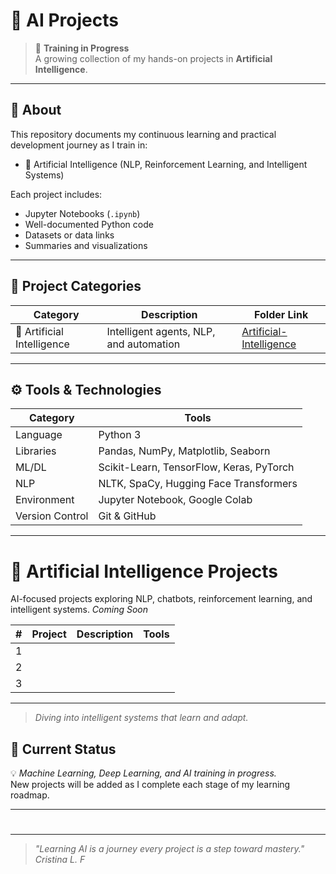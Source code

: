 # 🧠 AI Projects

> 🚀 **Training in Progress**  
> A growing collection of my hands-on projects in **Artificial Intelligence**.

---

## 📘 About
This repository documents my continuous learning and practical development journey as I train in:
- 🧠 Artificial Intelligence (NLP, Reinforcement Learning, and Intelligent Systems)

Each project includes:
- Jupyter Notebooks (`.ipynb`)
- Well-documented Python code
- Datasets or data links
- Summaries and visualizations

---

## 🧭 Project Categories
| Category | Description | Folder Link |
|-----------|--------------|--------------|
| 🤖 Artificial Intelligence | Intelligent agents, NLP, and automation | [Artificial-Intelligence](Artificial-Intelligence/) |

---

## ⚙️ Tools & Technologies
| Category | Tools |
|-----------|--------|
| Language | Python 3 |
| Libraries | Pandas, NumPy, Matplotlib, Seaborn |
| ML/DL | Scikit-Learn, TensorFlow, Keras, PyTorch |
| NLP | NLTK, SpaCy, Hugging Face Transformers |
| Environment | Jupyter Notebook, Google Colab |
| Version Control | Git & GitHub |

---

# 🤖 Artificial Intelligence Projects

AI-focused projects exploring NLP, chatbots, reinforcement learning, and intelligent systems.
*Coming Soon*

| # | Project | Description | Tools |
|---|----------|--------------|--------|
| 1 | 
| 2 | 
| 3 |  

---
> _Diving into intelligent systems that learn and adapt._

## 🌱 Current Status
💡 *Machine Learning, Deep Learning, and AI training in progress.*  
New projects will be added as I complete each stage of my learning roadmap.

---

#

---

> _"Learning AI is a journey every project is a step toward mastery."_  
> *Cristina L. F*